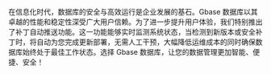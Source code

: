 在信息化时代，数据库的安全与高效运行是企业发展的基石。Gbase 数据库以其卓越的性能和稳定性深受广大用户信赖。为了进一步提升用户体验，我们特别推出了补丁自动推送功能。这一功能能够实时监测系统状态，当检测到新版本或安全补丁时，将自动为您完成更新部署，无需人工干预，大幅降低运维成本的同时确保数据库始终处于最佳工作状态。选择 Gbase 数据库，让您的数据管理更加智能、便捷、安全！